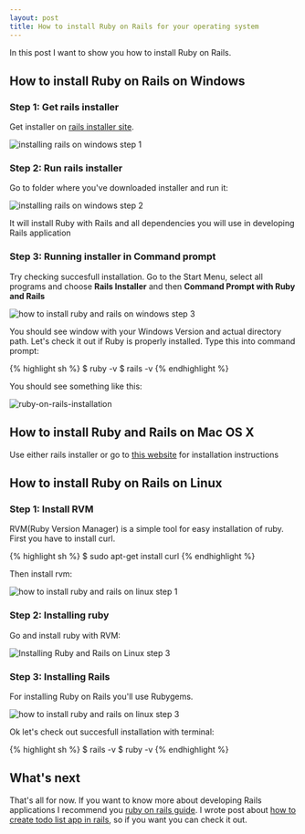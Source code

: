 ```yaml
---
layout: post
title: How to install Ruby on Rails for your operating system 
---
```


In this post I want to show you how to install Ruby on Rails.

##  How to install Ruby on Rails on Windows


### Step 1: Get rails installer

 Get installer on [rails installer site](http://www.railsinstaller.org/en).

 ![installing rails on windows step 1](/images/installer.png)

### Step 2: Run rails installer

 Go to folder where you've downloaded installer and run it:

 ![installing rails on windows step 2](/images/rails_installer_setup.png)

 It will install Ruby with Rails and all dependencies you will use in
 developing Rails application

### Step 3: Running installer in Command prompt

 Try checking succesfull installation.  Go to the Start Menu, select all
 programs and choose **Rails Installer** and then **Command Prompt with Ruby
 and Rails**
 
 ![how to install ruby and rails on windows step 3](/images/running.png)


 You should see window with your Windows Version and actual directory path. Let's check it out if Ruby is properly installed. Type this into command prompt:

 {% highlight sh %}
 $ ruby -v
 $ rails -v
 {% endhighlight %}

You should see something like this:

![ruby-on-rails-installation](/images/checking.png)

## How to install Ruby and Rails on Mac OS X

Use either rails installer or go to [this website](http://pragmaticstudio.com/blog/2010/9/23/install-rails-ruby-mac) for
installation instructions


## How to install Ruby on Rails on Linux

### Step 1: Install RVM

RVM(Ruby Version Manager) is a simple tool for easy installation of ruby. First you have to install curl.

{% highlight sh %}
$ sudo apt-get install curl
{% endhighlight %}

Then install rvm:

![how to install ruby and rails on linux step 1](/images/how_to_install_rvm.png)

### Step 2: Installing ruby

Go and install ruby with RVM:

![Installing Ruby and Rails on Linux step 3](/images/ruby_installation.png)

### Step 3: Installing Rails

For installing Ruby on Rails you'll use Rubygems.

![how to install ruby and rails on linux step 3](/images/how_to_install_rails.png)
   

Ok let's check out succesfull installation with terminal:

{% highlight sh %}
$ rails -v
$ ruby -v
{% endhighlight %}

## What's next

That's all for now. If you want to know more about developing Rails
applications I recommend you [ruby on rails
guide](http://guides.rubyonrails.org/getting_started.html). I wrote post about
[how to create todo list app in
rails](http://masteruby.github.io/weekly-rails/2014/03/22/how-to-create-todo-list-app-static-pages.html),
so if you want you can check it out.

